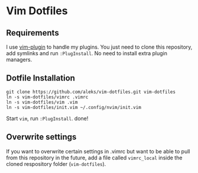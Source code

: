 # Vim Dotfiles

## Requirements

I use [vim-plugin](https://github.com/junegunn/vim-plug) to handle my plugins. You just need to clone this repository, add symlinks and run ```:PlugInstall```. No need to install extra plugin managers.

## Dotfile Installation

```
git clone https://github.com/aleks/vim-dotfiles.git vim-dotfiles
ln -s vim-dotfiles/vimrc .vimrc
ln -s vim-dotfiles/vim .vim
ln -s vim-dotfiles/init.vim ~/.config/nvim/init.vim
```

Start ```vim```, run ```:PlugInstall```. done!


## Overwrite settings
If you want to overwrite certain settings in .vimrc but want to be able to pull from this repository in the future, add a file called ```vimrc_local``` inside the cloned respository folder (```vim-dotfiles```).
